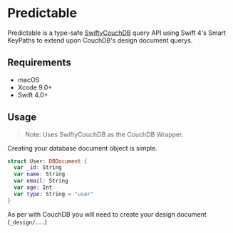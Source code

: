 # Predictable

Predictable is a type-safe [SwiftyCouchDB](https://github.com/Off-Piste/SwiftyCouchDB) query API using Swift 4's Smart KeyPaths to extend upon CouchDB's design document querys.

## Requirements

* macOS
* Xcode 9.0+
* Swift 4.0+

## Usage

> Note: Uses SwiftyCouchDB as the CouchDB Wrapper.

Creating your database document object is simple.

```swift
struct User: DBDocument {
  var _id: String
  var name: String
  var email: String
  var age: Int
  var type: String = "user"
}
```

As per with CouchDB you will need to create your design document (`_design/...`)
